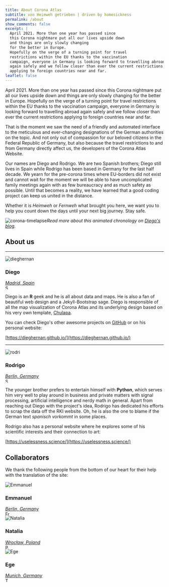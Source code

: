 ```yaml
---
title: About Corona Atlas
subtitle: von Heimweh getrieben | driven by homesickness 
permalink: /about
show_comments: false
excerpt: |
  April 2021. More than one year has passed since
  this Corona nightmare put all our lives upside down
  and things are only slowly changing
  for the better in Europe.
  Hopefully on the verge of a turning point for travel
  restrictions within the EU thanks to the vaccination
  campaign, everyone in Germany is looking forward to travelling abroad
  again safely and we follow closer than ever the current restrictions
  applying to foreign countries near and far.
leaflet: false
---
```


April 2021. More than one year has passed since
this Corona nightmare put all our lives upside down
and things are only slowly changing
for the better in Europe.
Hopefully on the verge of a turning point for travel
restrictions within the EU thanks to the vaccination
campaign, everyone in Germany is looking forward to travelling abroad
again safely and we follow closer than ever the current restrictions
applying to foreign countries near and far.

That is the moment we saw
the need of a friendly and automated interface to the meticulous and ever-changing
designations of the German authorities on the topic.
And not only out of compassion for our beloved citizens
in the Federal Republic of Germany, but also because the travel restrictions
to and from Germany directly affect us, the developers of the Corona Atlas Website.

Our names are Diego and Rodrigo. We are two Spanish brothers;
Diego still lives in Spain while Rodrigo has been based
in Germany for the last half decade.
We yearn for the pre-corona times where EU-borders did not exist
and cannot wait for the moment we will be able to have
uncomplicated family meetings again with as few bureaucracy and
as much safety as possible. Until that becomes a reality,
we have learned that a good coding project can keep us
united in the distance.

Whether it is _Heimweh_ or _Fernweh_ what brought you here,
we want you to help you count down the days until
your next big journey. Stay safe.

![corona-timelapse](https://dieghernan.github.io/corona-atlas.de/assets/img/corona_atlas_timelapse.gif)<i class="fas fa-link fa-lg"></i>_Read more about this animated chronology on [Diego's blog](https://dieghernan.github.io/202203_Corona-timelapse/)._

## About us

---

<aside class="my-4 small">
  <div class="row d-flex align-items-center mb-2">
    <img src="https://github.com/dieghernan.png" alt="dieghernan" class="ml-3 mr-0 mx-lg-auto mb-lg-1 chulapa-avatar-size">
    <div class="col-9 col-lg-12 text-lg-center">
      <h3 id="diego">Diego</h3>
    </div>
  </div>
  <div class="row mb-2 mb-lg-0">
    <div class="col text-lg-center">
      <address class="d-inline d-lg-block mr-2 mx-lg-auto mb-lg-2 small chulapa-links-hover-only">
        <a class="pr-lg-0" href="https://www.google.com/maps/search/?api=1&amp;query=Madrid%2C+Spain">
        <i class="fas fa-map-marker-alt fa-lg mr-1" aria-hidden="true"></i>Madrid, Spain</a>
      </address>
      <div class="d-inline my-1 mx-lg-0 chulapa-links-hover-only">
        <a class="mr-2 mx-lg-1" href="https://github.com/dieghernan/"><i class="fab fa-github fa-lg"></i></a>
        <a class="mr-2 mx-lg-1" href="https://twitter.com/dhernangomez"><i class="fab fa-twitter fa-lg"></i></a>
        <a class="mr-2 mx-lg-1" href="https://dieghernan.github.io/"><i class="fas fa-blog fa-lg"></i></a>
      </div>
      <img class="d-inline d-lg-block mt-lg-2" src="https://flagcdn.com/16x12/es.png" srcset="https://flagcdn.com/32x24/es.png 2x, https://flagcdn.com/48x36/es.png 3x" width="16" height="12" alt="Spain">
    </div>
  </div>
</aside>

Diego is an **R** geek and he is all about data
and maps. He is also a fan of beautiful web design
and a Jekyll-Bootstrap sage. Diego is responsible of all
the map visualization of Corona Atlas
and its underlying design based on
his very own template,
[Chulapa](https://dieghernan.github.io/chulapa/).

You can check Diego's other awesome projects
on [GitHub](https://github.com/dieghernan)
or on his personal website:

[https://dieghernan.github.io/](https://dieghernan.github.io/)

---

<aside class="my-4 small">
  <div class="row d-flex align-items-center mb-2">
    <img src="https://github.com/rodrihgh.png" alt="rodri" class="ml-3 mr-0 mx-lg-auto mb-lg-1 chulapa-avatar-size">
    <div class="col-9 col-lg-12 text-lg-center">
      <h3 id="rodrigo">Rodrigo</h3>
    </div>
  </div>
  <div class="row mb-2 mb-lg-0">
    <div class="col text-lg-center">
      <address class="d-inline d-lg-block mr-2 mx-lg-auto mb-lg-2 small chulapa-links-hover-only">
        <a class="pr-lg-0" href="https://www.google.com/maps/search/?api=1&amp;query=Berlin%2C+Germany">
        <i class="fas fa-map-marker-alt fa-lg mr-1" aria-hidden="true"></i>Berlin, Germany</a>
      </address>
      <div class="d-inline my-1 mx-lg-0 chulapa-links-hover-only">
        <a class="mr-2 mx-lg-1" href="https://github.com/rodrihgh/"><i class="fab fa-github fa-lg"></i></a>
        <a class="mr-2 mx-lg-1" href="https://twitter.com/rodrihgh"><i class="fab fa-twitter fa-lg"></i></a>
        <a class="mr-2 mx-lg-1" href="https://uselessness.science/"><i class="fas fa-link fa-lg"></i></a>
      </div>
      <img class="d-inline d-lg-block mt-lg-2" src="https://flagcdn.com/16x12/es.png" srcset="https://flagcdn.com/32x24/es.png 2x, https://flagcdn.com/48x36/es.png 3x" width="16" height="12" alt="Spain">
    </div>
  </div>
</aside>

The younger brother prefers to entertain himself
with **Python**, which serves him very well to play around in
business and private matters with signal processing,
artificial intelligence and nerdy math in general.
Apart from reaching out Diego with the project's idea,
Rodrigo has dedicated his efforts to scrap the data
off the RKI website.
Oh, he is also the one to blame if the German text
_spanisch vorkommt_ in some places.

Rodrigo also has a personal website where he
explores some of his scientific interests
and their connection to art:

[https://uselessness.science/](https://uselessness.science/)

## Collaborators

We thank the following people from the bottom of our heart for their help with
the translation of the site:

<aside class="my-4 small">
  <div class="row d-flex align-items-center mb-2">
    <img src="https://dieghernan.github.io/corona-atlas.de/assets/img/people/emmanuel.jpg" alt="Emmanuel" class="ml-3 mr-0 mx-lg-auto mb-lg-1 chulapa-avatar-size">
    <div class="col-9 col-lg-12 text-lg-center">
      <h3 id="emmanuel">Emmanuel</h3>
    </div>
  </div>
  <div class="row mb-2 mb-lg-0">
    <div class="col text-lg-center">
      <address class="d-inline d-lg-block mr-2 mx-lg-auto mb-lg-2 small chulapa-links-hover-only">
        <a class="pr-lg-0" href="https://www.google.com/maps/search/?api=1&amp;query=Berlin%2C+Germany">
        <i class="fas fa-map-marker-alt fa-lg mr-1" aria-hidden="true"></i>Berlin, Germany</a>
      </address>
      <div class="d-inline my-1 mx-lg-0 chulapa-links-hover-only">
        <a class="mr-2 mx-lg-1" href="https://www.linkedin.com/in/emmanuel-de-bourmont/"><i class="fab fa-linkedin fa-lg"></i></a>
      </div>
      <img class="d-inline d-lg-block mt-lg-2" src="https://flagcdn.com/16x12/fr.png" srcset="https://flagcdn.com/32x24/fr.png 2x, https://flagcdn.com/48x36/fr.png 3x" width="16" height="12" alt="France">
    </div>
  </div>
</aside>
<aside class="my-4 small">
  <div class="row d-flex align-items-center mb-2">
    <img src="https://dieghernan.github.io/corona-atlas.de/assets/img/people/natalia.jpg" alt="Natalia" class="ml-3 mr-0 mx-lg-auto mb-lg-1 chulapa-avatar-size">
    <div class="col-9 col-lg-12 text-lg-center">
      <h3 id="natalia">Natalia</h3>
    </div>
  </div>
  <div class="row mb-2 mb-lg-0">
    <div class="col text-lg-center">
      <address class="d-inline d-lg-block mr-2 mx-lg-auto mb-lg-2 small chulapa-links-hover-only">
        <a class="pr-lg-0" href="https://www.google.com/maps/search/?api=1&query=Wroclaw%2C+Poland">
        <i class="fas fa-map-marker-alt fa-lg mr-1" aria-hidden="true"></i>Wrocław, Poland</a>
      </address>
      <div class="d-inline my-1 mx-lg-0 chulapa-links-hover-only">
        <a class="mr-2 mx-lg-1" href="https://www.instagram.com/natalia.jedlikowska/"><i class="fab fa-instagram fa-lg"></i></a>
      </div>
      <img class="d-inline d-lg-block mt-lg-2" src="https://flagcdn.com/16x12/pl.png" srcset="https://flagcdn.com/32x24/pl.png 2x, https://flagcdn.com/48x36/pl.png 3x" width="16" height="12" alt="Poland">
    </div>
  </div>
</aside>
<aside class="my-4 small">
  <div class="row d-flex align-items-center mb-2">
    <img src="https://dieghernan.github.io/corona-atlas.de/assets/img/people/ege.jpg" alt="Ege" class="ml-3 mr-0 mx-lg-auto mb-lg-1 chulapa-avatar-size">
    <div class="col-9 col-lg-12 text-lg-center">
      <h3 id="ege">Ege</h3>
    </div>
  </div>
  <div class="row mb-2 mb-lg-0">
    <div class="col text-lg-center">
      <address class="d-inline d-lg-block mr-2 mx-lg-auto mb-lg-2 small chulapa-links-hover-only">
        <a class="pr-lg-0" href="https://www.google.com/maps/search/?api=1&amp;query=Munich%2C+Germany">
        <i class="fas fa-map-marker-alt fa-lg mr-1" aria-hidden="true"></i>Munich, Germany</a>
      </address>
      <div class="d-inline my-1 mx-lg-0 chulapa-links-hover-only">
        <a class="mr-2 mx-lg-1" href="https://github.com/egekorkan/"><i class="fab fa-github fa-lg"></i></a>
        <a class="mr-2 mx-lg-1" href="https://twitter.com/egekorkan/"><i class="fab fa-twitter fa-lg"></i></a>
      </div>
      <img class="d-inline d-lg-block mt-lg-2" src="https://flagcdn.com/16x12/tr.png" srcset="https://flagcdn.com/32x24/tr.png 2x, https://flagcdn.com/48x36/tr.png 3x" width="16" height="12" alt="Turkey">
    </div>
  </div>
</aside>
